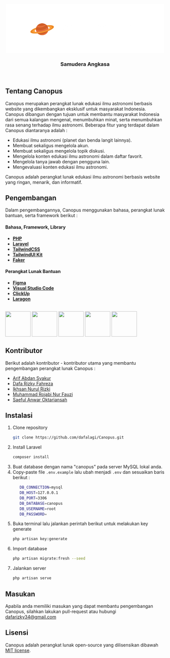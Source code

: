 <p align="center"><a href="https://laravel.com" target="_blank"><img src="public/imgs/logo2.png" width="500"></a></p>

### <p align="center">Samudera Angkasa</p>

<br>

## Tentang Canopus

Canopus merupakan perangkat lunak edukasi ilmu astronomi berbasis website yang dikembangkan eksklusif untuk masyarakat Indonesia. Canopus dibangun dengan tujuan untuk membantu masyarakat Indonesia dari semua kalangan mengenal, menumbuhkan minat, serta menumbuhkan rasa senang terhadap ilmu astronomi. Beberapa fitur yang terdapat dalam Canopus diantaranya adalah :

- Edukasi ilmu astronomi (planet dan benda langit lainnya).
- Membuat sekaligus mengelola akun.
- Membuat sekaligus mengelola topik diskusi.
- Mengelola konten edukasi ilmu astronomi dalam daftar favorit.
- Mengelola tanya jawab dengan pengguna lain.
- Mengevaluasi konten edukasi ilmu astronomi.

Canopus adalah perangkat lunak edukasi ilmu astronomi berbasis website yang ringan, menarik, dan informatif.

## Pengembangan

Dalam pengembangannya, Canopus menggunakan bahasa, perangkat lunak bantuan, serta framework berikut :

#### Bahasa, Framework, Library
- **[PHP](https://php.net/)**
- **[Laravel](https://laravel.com/)**
- **[TailwindCSS](https://tailwindcss.com/)**
- **[TailwindUI Kit](https://tailwinduikit.com/)**
- **[Faker](https://fakerphp.github.io/)**

#### Perangkat Lunak Bantuan
- **[Figma](https://figma.com/)**
- **[Visual Studio Code](https://code.visualstudio.com/)**
- **[ClickUp](https://clickup.com/)**
- **[Laragon](https://laragon.org/)**
<br>
<a href="https://php.net"><img src="https://cdn.cdnlogo.com/logos/p/71/php.svg" width="80" height="80"></a>
<a href="https://laravel.com"><img src="https://cdn.cdnlogo.com/logos/l/23/laravel.svg" width="80" height="80"></a>
<a href="https://tailwindcss.com/"><img src="https://cdn.cdnlogo.com/logos/t/58/tailwind-css.svg" width="80" height="80"></a>
<a href="https://figma.com/"><img src="https://cdn.cdnlogo.com/logos/f/43/figma.svg" width="80" height="80"></a>
<a href="https://code.visualstudio.com/"><img src="https://cdn.cdnlogo.com/logos/v/82/visual-studio-code.svg" width="80" height="80"></a>

## Kontributor

Berikut adalah kontributor - kontributor utama yang membantu pengembangan perangkat lunak Canopus :
- [Arif Abdan Syakur](https://github.com/arifabdan)
- [Dafa Rizky Fahreza](https://github.com/dafalagi/)
- [Ikhsan Nurul Rizki](https://github.com/IkhsanNurulRizki)
- [Muhammad Rojabi Nur Fauzi](https://github.com/FauziSS123)
- [Saeful Anwar Oktariansah](https://github.com/SaefulA0)

## Instalasi

1. Clone repository
   ```sh
   git clone https://github.com/dafalagi/Canopus.git
   ```
2. Install Laravel
   ```sh
   composer install
   ```
3. Buat database dengan nama "canopus" pada server MySQL lokal anda.
4. Copy-paste file `.env.example` lalu ubah menjadi `.env` dan sesuaikan baris berikut :
   ```sh
      DB_CONNECTION=mysql
      DB_HOST=127.0.0.1
      DB_PORT=3306
      DB_DATABASE=canopus
      DB_USERNAME=root
      DB_PASSWORD=
   ```
5. Buka terminal lalu jalankan perintah berikut untuk melakukan key generate
   ```sh
   php artisan key:generate
   ```
5. Import database
   ```sh
   php artisan migrate:fresh --seed
   ```
5. Jalankan server
   ```sh
   php artisan serve
   ```

## Masukan

Apabila anda memiliki masukan yang dapat membantu pengembangan Canopus, silahkan lakukan pull-request atau hubungi dafarizky34@gmail.com

## Lisensi

Canopus adalah perangkat lunak open-source yang dilisensikan dibawah [MIT license](https://opensource.org/licenses/MIT).
